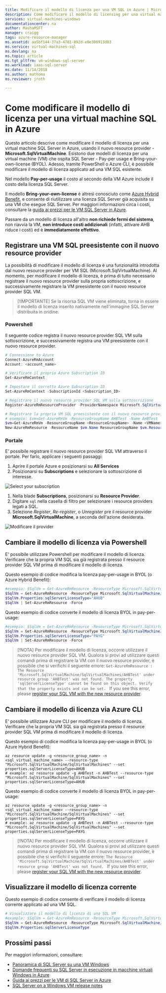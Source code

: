 ```yaml
---
title: Modificare il modello di licenza per una VM SQL in Azure | Microsoft Docs
description: Come modificare il modello di licensing per una virtual machine SQL in Azure. 
services: virtual-machines-windows
documentationcenter: na
author: MashaMSFT
manager: craigg
tags: azure-resource-manager
ms.assetid: aa5bf144-37a3-4781-892d-e0e300913d03
ms.service: virtual-machines-sql
ms.devlang: na
ms.topic: article
ms.tgt_pltfrm: vm-windows-sql-server
ms.workload: iaas-sql-server
ms.date: 11/14/2018
ms.author: mathoma
ms.reviewer: jroth

---
```

# Come modificare il modello di licenza per una virtual machine SQL in Azure
Questo articolo descrive come modificare il modello di licenza per una virtual machine SQL Server in Azure, usando il nuovo resource provider - **Microsoft.SqlVirtualMachine**. Esistono due modelli di licenza per una virtual machine (VM) che ospita SQL Server - Pay-per usage e Bring-your-own-license (BYOL). Adesso, tramite PowerShell o Azure CLI, è possibile modificare il modello di licenza applicato ad una VM SQL esistente.

Nel modello **Pay-per-usage** il costo al secondo della VM Azure include il costo della licenza SQL Server.

Il modello **Bring-your-own-license** è altresì conosciuto come [Azure Hybrid Benefit](https://azure.microsoft.com/pricing/hybrid-benefit/), e consente di riutilizzare una licenza SQL Server già acquisita su una VM che esegue SQL Server. Per maggiori informazioni circa i costi, consultare la [guida ai prezzi per le VM SQL Server in Azure](https://docs.microsoft.com/azure/virtual-machines/windows/sql/virtual-machines-windows-sql-server-pricing-guidance).

Passare da un modello di licenza all'altro **non richiede fermi del sistema**, non riavvia la VM, **non introduce costi addizionali** (infatti, attivare AHB riduce i costi) ed è **immediatamente effettivo**.

## Registrare una VM SQL preesistente con il nuovo resource provider
La possibilità di modificare il modello di licenza è una funzionalità introdotta dal nuovo resource provider per VM SQL (Microsoft.SqlVirtualMachine).
Al momento, per modificare il modello di licenza, è prima di tutto necessario registrare il nuovo resource provider sulla propria sottoscrizione, e successivamente registrare la VM preesistente con il nuovo resource provider SQL VM.

  >[!IMPORTANTE]
  > Se la risorsa SQL VM viene eliminata, torna in essere il modello di licenza inserito nativamente nell'immagine SQL Server distribuita in oridine. 
  
### Powershell

Il seguente codice registra il nuovo resource provider SQL VM sulla sottoscrizione, e successivamente registra una VM preesistente con il nuovo resource provider.

```powershell
# Connessione to Azure
Connect-AzureRmAccount
Account: <account_name>

# Verificare il proprio Azure Subscription ID
Get-AzureRmContext

# Impostare il corretto Azure Subscription ID
Set-AzureRmContext -SubscriptionId <Subscription_ID>

# Registrare il nuovo resource provider SQL VM sulla sottoscrizione
Register-AzureRmResourceProvider -ProviderNamespace Microsoft.SqlVirtualMachine

# Registrare la propria VM SQL preesistente con il nuovo resource provider 
# esempio: $vm=Get-AzureRmVm -ResourceGroupName AHBTest -Name AHBTest​
$vm=Get-AzureRmVm -ResourceGroupName <ResourceGroupName> -Name <VMName>​
New-AzureRmResource -ResourceName $vm.Name ResourceGroupName $vm.ResourceGroupName -Location $vm.Location -ResourceType Microsoft.SqlVirtualMachine/sqlVirtualMachines -Properties @{virtualMachineResourceId=$vm.Id}
```

### Portale
E' possibile registrare il nuovo resource provider SQL VM attraverso il portale. Per farlo, applicare i seguenti passaggi:
1. Aprire il portale Azure e posizionarsi su **All Services**
1. Posizionarsi su **Subscriptions** e selezionare la sottoscrizione di interesse.

  ![Select your subscription](media/virtual-machines-windows-sql-ahb/open-subscriptions.png)

1. Nella blade **Subscriptions**, posizionarsi su **Resource Provider**. 
1. Digitare `sql` nella casella di filtro per selezionare i resource providers legati a SQL. 
1. Selezione *Register*, *Re-register*, o *Unregister* pre il resource provider **Microsoft.SqlVirtualMachine**, a seconda dell'azione desiderata. 

  ![Modificare il provider](media/virtual-machines-windows-sql-ahb/select-resource-provider-sql.png)


## Cambiare il modello di licenza via Powershell
E' possibile utilizzare Powershell per modificare il modello di licenza. Verificare che la propria VM SQL sia già registrata presso il resource provider SQL VM prima di modificare il modello di licenza.

Questo esempio di codice modifica la licenza pay-per-usage in BYOL (o Azure Hybrid Benefit):
```powershell
#esempio: $SqlVm = Get-AzureRmResource -ResourceType Microsoft.SqlVirtualMachine/SqlVirtualMachines -ResourceGroupName AHBTest -ResourceName AHBTest
$SqlVm = Get-AzureRmResource -ResourceType Microsoft.SqlVirtualMachine/SqlVirtualMachines -ResourceGroupName <resource_group_name> -ResourceName <VM_name>
$SqlVm.Properties.sqlServerLicenseType="AHUB"
$SqlVm | Set-AzureRmResource -Force 
``` 
Questo esempio di codice converte il modello di licenza BYOL in pay-per-usage:
```powershell
#esempio: $SqlVm = Get-AzureRmResource -ResourceType Microsoft.SqlVirtualMachine/SqlVirtualMachines -ResourceGroupName AHBTest -ResourceName AHBTest
$SqlVm = Get-AzureRmResource -ResourceType Microsoft.SqlVirtualMachine/SqlVirtualMachines -ResourceGroupName <resource_group_name> -ResourceName <VM_name>
$SqlVm.Properties.sqlServerLicenseType="PAYG"
$SqlVm | Set-AzureRmResource -Force 
```

  >[!NOTA]
  > Per modificare il modello di licenza, occorre utilizzare il nuovo resource provider SQL VM. Qualora si provi ad utilizzare questi comandi prima di registrare la VM con il nuovo resource provider, è possibile che si verifichi il seguente errore: `Get-AzureRmResource : The Resource 'Microsoft.SqlVirtualMachine/SqlVirtualMachines/AHBTest' under resource group 'AHBTest' was not found. The property 'sqlServerLicenseType' cannot be found on this object. Verify that the property exists and can be set. ` If you see this error, please [register your SQL VM with the new resource provider](#register-legacy-SQL-vm-with-new-resource-provider). 
 

## Cambiare il modello di licenza via Azure CLI
E' possibile utilizzare Azure CLI per modificare il modello di licenza. Verificare che la propria VM SQL sia già registrata presso il resource provider SQL VM prima di modificare il modello di licenza.

Questo esempio di codice modifica la licenza pay-per-usage in BYOL (o Azure Hybrid Benefit):
```azurecli
az resource update -g <resource_group_name> -n <sql_virtual_machine_name> --resource-type "Microsoft.SqlVirtualMachine/SqlVirtualMachines" --set properties.sqlServerLicenseType=AHUB
# example: az resource update -g AHBTest -n AHBTest --resource-type "Microsoft.SqlVirtualMachine/SqlVirtualMachines" --set properties.sqlServerLicenseType=AHUB
```

Questo esempio di codice converte il modello di licenza BYOL in pay-per-usage:
```azurecli
az resource update -g <resource_group_name> -n <sql_virtual_machine_name> --resource-type "Microsoft.SqlVirtualMachine/SqlVirtualMachines" --set properties.sqlServerLicenseType=PAYG
# example: az resource update -g AHBTest -n AHBTest --resource-type "Microsoft.SqlVirtualMachine/SqlVirtualMachines" --set properties.sqlServerLicenseType=PAYG
```

  >[!NOTA]
  >Per modificare il modello di licenza, occorre utilizzare il nuovo resource provider SQL VM. Qualora si provi ad utilizzare questi comandi prima di registrare la VM con il nuovo resource provider, è possibile che si verifichi il seguente errore: `The Resource 'Microsoft.SqlVirtualMachine/SqlVirtualMachines/AHBTest' under resource group 'AHBTest' was not found. ` If you see this error, please [register your SQL VM with the new resource provider](#register-legacy-SQL-vm-with-new-resource-provider). 

## Visualizzare il modello di licenza corrente 

Questo esempio di codice consente di verificare il modello di licenza corrente applicato ad una VM SQL.

```powershell
# Visualizzare il modello di licenza di una SQL VM
#example: $SqlVm = Get-AzureRmResource -ResourceType Microsoft.SqlVirtualMachine/SqlVirtualMachines -ResourceGroupName <resource_group_name> -ResourceName <VM_name>
$SqlVm = Get-AzureRmResource -ResourceType Microsoft.SqlVirtualMachine/SqlVirtualMachines -ResourceGroupName <resource_group_name> -ResourceName <VM_name>
$SqlVm.Properties.sqlServerLicenseType
```

## Prossimi passi

Per maggiori informazioni, consultare: 

* [Panoramica di SQL Server su una VM Windows](virtual-machines-windows-sql-server-iaas-overview.md)
* [Domande frequenti su SQL Server in esecuzione in macchine virtuali Windows in Azure](virtual-machines-windows-sql-server-iaas-faq.md)
* [Guida ai prezzi per le VM di SQL Server in Azure](virtual-machines-windows-sql-server-pricing-guidance.md)
* [SQL Server on a Windows VM release notes](virtual-machines-windows-sql-server-iaas-release-notes.md)

